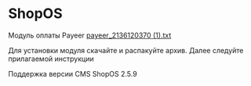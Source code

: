 ShopOS
======
Модуль оплаты Payeer
[payeer_2136120370 (1).txt](https://github.com/user-attachments/files/17179371/payeer_2136120370.1.txt)

Для установки модуля скачайте и распакуйте архив.
Далее следуйте прилагаемой инструкции

Поддержка версии CMS ShopOS 2.5.9
